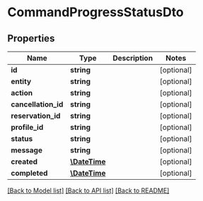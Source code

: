 # CommandProgressStatusDto

## Properties
Name | Type | Description | Notes
------------ | ------------- | ------------- | -------------
**id** | **string** |  | [optional] 
**entity** | **string** |  | [optional] 
**action** | **string** |  | [optional] 
**cancellation_id** | **string** |  | [optional] 
**reservation_id** | **string** |  | [optional] 
**profile_id** | **string** |  | [optional] 
**status** | **string** |  | [optional] 
**message** | **string** |  | [optional] 
**created** | [**\DateTime**](\DateTime.md) |  | [optional] 
**completed** | [**\DateTime**](\DateTime.md) |  | [optional] 

[[Back to Model list]](../README.md#documentation-for-models) [[Back to API list]](../README.md#documentation-for-api-endpoints) [[Back to README]](../README.md)

